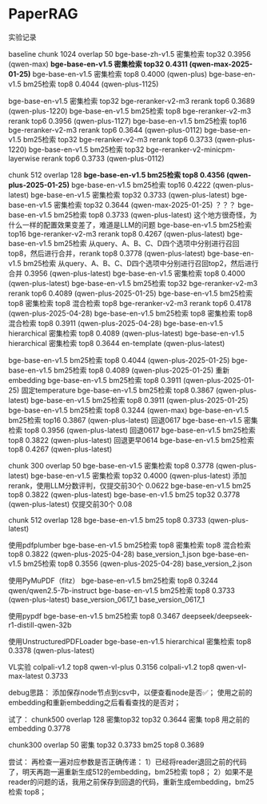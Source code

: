 # PaperRAG

实验记录

baseline
chunk 1024 overlap 50
bge-base-zh-v1.5 密集检索 top32 0.3956  (qwen-max)
**bge-base-en-v1.5 密集检索 top32 0.4311  (qwen-max-2025-01-25)**
bge-base-en-v1.5 密集检索 top8 0.4000 (qwen-plus)
bge-base-en-v1.5 bm25检索 top8 0.4044 (qwen-plus-1125)

bge-base-en-v1.5 密集检索 top32 bge-reranker-v2-m3 rerank top6 0.3689 (qwen-plus-1220)
bge-base-en-v1.5 bm25检索 top8 bge-reranker-v2-m3 rerank top6 0.3956 (qwen-plus-1127)
bge-base-en-v1.5 bm25检索 top16 bge-reranker-v2-m3 rerank top6 0.3644 (qwen-plus-0112)
bge-base-en-v1.5 bm25检索 top32 bge-reranker-v2-m3 rerank top6 0.3733 (qwen-plus-1220)
bge-base-en-v1.5 bm25检索 top32 bge-reranker-v2-minicpm-layerwise rerank top6 0.3733 (qwen-plus-0112)

chunk 512 overlap 128
**bge-base-en-v1.5 bm25检索 top8 0.4356 (qwen-plus-2025-01-25)**
bge-base-en-v1.5 bm25检索 top16 0.4222 (qwen-plus-latest)
bge-base-en-v1.5 密集检索 top32 0.3733 (qwen-plus-latest)
bge-base-en-v1.5 密集检索 top32 0.3644  (qwen-max-2025-01-25) ？？？
bge-base-en-v1.5 bm25检索 top8 0.3733 (qwen-plus-latest)  这个地方很奇怪，为什么一样的配置效果变差了，难道是LLM的问题
bge-base-en-v1.5 bm25检索 top16 bge-reranker-v2-m3 rerank top8 0.4267 (qwen-plus-latest)
bge-base-en-v1.5 bm25检索 从query、A、B、C、D四个选项中分别进行召回top8，然后进行合并，rerank top8 0.3778 (qwen-plus-latest)
bge-base-en-v1.5 bm25检索 从query、A、B、C、D四个选项中分别进行召回top2，然后进行合并 0.3956 (qwen-plus-latest)
bge-base-en-v1.5 密集检索 top8 0.4000 (qwen-plus-latest)
bge-base-en-v1.5 bm25检索 top32 bge-reranker-v2-m3 rerank top6 0.4089 (qwen-plus-2025-01-25)
bge-base-en-v1.5 bm25检索 top8 密集检索 top8 混合检索 top8 bge-reranker-v2-m3 rerank top6 0.4178 (qwen-plus-2025-04-28)
bge-base-en-v1.5 bm25检索 top8 密集检索 top8 混合检索 top8 0.3911 (qwen-plus-2025-04-28)
bge-base-en-v1.5 hierarchical 密集检索 top8 0.4089 (qwen-plus-latest)
bge-base-en-v1.5 hierarchical 密集检索 top8 0.3644 en-template (qwen-plus-latest)

bge-base-en-v1.5 bm25检索 top8 0.4044 (qwen-plus-2025-01-25)
bge-base-en-v1.5 bm25检索 top8 0.4089 (qwen-plus-2025-01-25) 重新embedding
bge-base-en-v1.5 bm25检索 top8 0.3911 (qwen-plus-2025-01-25) 固定temperature
bge-base-en-v1.5 bm25检索 top8 0.3867 (qwen-plus-latest)
bge-base-en-v1.5 bm25检索 top8 0.3911 (qwen-plus-2025-01-25)
bge-base-en-v1.5 bm25检索 top8 0.3244 (qwen-max)
bge-base-en-v1.5 bm25检索 top16 0.3867 (qwen-plus-latest)
回退0617 bge-base-en-v1.5 密集检索 top8 0.3956 (qwen-plus-latest)
回退0617 bge-base-en-v1.5 bm25检索 top8 0.3822 (qwen-plus-latest)
回退更早0614 bge-base-en-v1.5 bm25检索 top8 0.4267 (qwen-plus-latest)

chunk 300 overlap 50
bge-base-en-v1.5 密集检索 top8 0.3778 (qwen-plus-latest)
bge-base-en-v1.5 密集检索 top32 0.4000 (qwen-plus-latest) 添加rerank，使用LLM分数评判，仅提交前30个 0.0622
bge-base-en-v1.5 bm25 top8 0.3822 (qwen-plus-latest)
bge-base-en-v1.5 bm25 top32 0.3778 (qwen-plus-latest)  仅提交前30个 0.08

chunk 512 overlap 128
bge-base-en-v1.5 bm25 top8 0.3733 (qwen-plus-latest)

使用pdfplumber
bge-base-en-v1.5 bm25检索 top8 密集检索 top8 混合检索 top8 0.3822 (qwen-plus-2025-04-28) base_version_1.json
bge-base-en-v1.5 bm25检索 top8  0.3556 (qwen-plus-2025-04-28) base_version_2.json

使用PyMuPDF（fitz）
bge-base-en-v1.5 bm25检索 top8 0.3244 qwen/qwen2.5-7b-instruct
bge-base-en-v1.5 bm25检索 top8 0.3733 (qwen-plus-latest) base_version_0617_1 base_version_0617_1

使用pypdf
bge-base-en-v1.5 bm25检索 top8 0.3467 deepseek/deepseek-r1-distill-qwen-32b

使用UnstructuredPDFLoader
bge-base-en-v1.5 hierarchical 密集检索 top8 0.3378 (qwen-plus-latest)

VL实验
colpali-v1.2 top8 qwen-vl-plus 0.3156
colpali-v1.2 top8 qwen-vl-max-latest 0.3733

debug思路：
添加保存node节点到csv中，以便查看node是否✅；
使用之前的embedding和重新embedding之后看看查找的是否对；

试了：
chunk500 overlap 128
密集top32 top32 0.3644
密集 top8 用之前的embedding 0.3778

chunk300 overlap 50
密集 top32 0.3733
bm25 top8 0.3689

尝试：
再检查一遍对应参数是否正确传递：
1）已经将reader退回之前的代码了，明天再跑一遍重新生成512的embedding，bm25检索 top8；
2）如果不是reader的问题的话，我用之前保存到回退的代码，重新生成embedding，bm25检索 top8；
